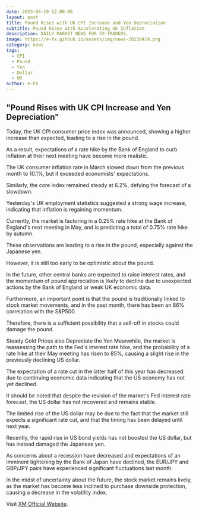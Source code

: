 ```yaml
---
date: 2023-04-19 12:00:00
layout: post
title: Pound Rises with UK CPI Increase and Yen Depreciation
subtitle: Pound Rises with Accelerating UK Inflation
description: DAILY MARKET NEWS FOR FX-TRADERS.
image: https://e-fx.github.io/assets/img/news-20230419.png
category: news
tags:
  - CPI
  - Pound
  - Yen
  - Dollar
  - UK
author: e-FX
---
```


##  "Pound Rises with UK CPI Increase and Yen Depreciation"

Today, the UK CPI consumer price index was announced, showing a higher increase than expected, leading to a rise in the pound.

As a result, expectations of a rate hike by the Bank of England to curb inflation at their next meeting have become more realistic.

The UK consumer inflation rate in March slowed down from the previous month to 10.1%, but it exceeded economists' expectations.

Similarly, the core index remained steady at 6.2%, defying the forecast of a slowdown.

Yesterday's UK employment statistics suggested a strong wage increase, indicating that inflation is regaining momentum.

Currently, the market is factoring in a 0.25% rate hike at the Bank of England's next meeting in May, and is predicting a total of 0.75% rate hike by autumn.

These observations are leading to a rise in the pound, especially against the Japanese yen.

However, it is still too early to be optimistic about the pound.

In the future, other central banks are expected to raise interest rates, and the momentum of pound appreciation is likely to decline due to unexpected actions by the Bank of England or weak UK economic data.

Furthermore, an important point is that the pound is traditionally linked to stock market movements, and in the past month, there has been an 86% correlation with the S&P500.

Therefore, there is a sufficient possibility that a sell-off in stocks could damage the pound.

Steady Gold Prices also Depreciate the Yen
Meanwhile, the market is reassessing the path to the Fed's interest rate hike, and the probability of a rate hike at their May meeting has risen to 85%, causing a slight rise in the previously declining US dollar.

The expectation of a rate cut in the latter half of this year has decreased due to continuing economic data indicating that the US economy has not yet declined.

It should be noted that despite the revision of the market's Fed interest rate forecast, the US dollar has not recovered and remains stable.

The limited rise of the US dollar may be due to the fact that the market still expects a significant rate cut, and that the timing has been delayed until next year.

Recently, the rapid rise in US bond yields has not boosted the US dollar, but has instead damaged the Japanese yen.

As concerns about a recession have decreased and expectations of an imminent tightening by the Bank of Japan have declined, the EUR/JPY and GBP/JPY pairs have experienced significant fluctuations last month.

In the midst of uncertainty about the future, the stock market remains lively, as the market has become less inclined to purchase downside protection, causing a decrease in the volatility index.


Visit [XM Official Website](https://clicks.pipaffiliates.com/c?c=550036&l=en&p=0).